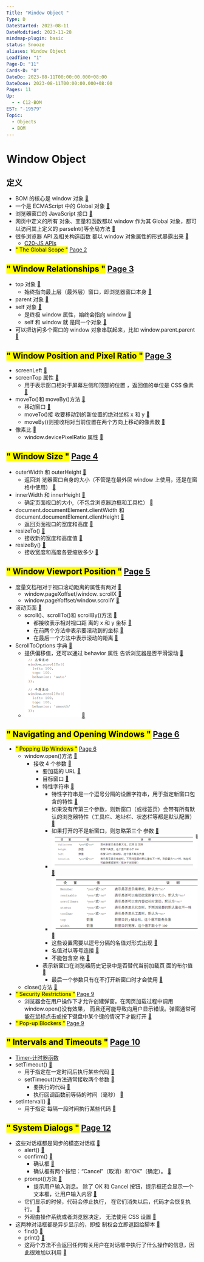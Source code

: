 ```yaml
---
Title: "Window Object "
Type: D
DateStarted: 2023-08-11
DateModified: 2023-11-28
mindmap-plugin: basic
status: Snooze
aliases: Window Object
LeadTime: "1"
Page-D: "11"
Cards-D: "0"
DateDo: 2023-08-11T00:00:00.000+08:00
DateDone: 2023-08-11T00:00:00.000+08:00
Pages: 11
Up:
  - - C12-BOM
EST: "-19579"
Topic:
  - Objects
  - BOM
---
```


# Window Object

## 定义

- BOM 的核心是 window 对象 [📌](<obsidian://jump-to-pdf?pdf=Source%2FS-JS%2FB-JS%2FProJS%2FJavaScript%E9%AB%98%E7%BA%A7%E7%A8%8B%E5%BA%8F%E8%AE%BE%E8%AE%A1(%E7%AC%AC4%E7%89%88%20%E4%B8%AD%E6%96%87%E9%AB%98%E6%B8%85).pdf&annotate=983282c1-6cc7-7176>)
- 一个是 ECMAScript 中的 Global 对象 [📌](<obsidian://jump-to-pdf?pdf=Source%2FS-JS%2FB-JS%2FProJS%2FJavaScript%E9%AB%98%E7%BA%A7%E7%A8%8B%E5%BA%8F%E8%AE%BE%E8%AE%A1(%E7%AC%AC4%E7%89%88%20%E4%B8%AD%E6%96%87%E9%AB%98%E6%B8%85).pdf&annotate=93de0a57-e943-ed9b>)
- 浏览器窗口的 JavaScript 接口 [📌](<obsidian://jump-to-pdf?pdf=Source%2FS-JS%2FB-JS%2FProJS%2FJavaScript%E9%AB%98%E7%BA%A7%E7%A8%8B%E5%BA%8F%E8%AE%BE%E8%AE%A1(%E7%AC%AC4%E7%89%88%20%E4%B8%AD%E6%96%87%E9%AB%98%E6%B8%85).pdf&annotate=c8bd3b88-a693-a9c1>)
- 网页中定义的所有 对象、变量和函数都以 window 作为其 Global 对象，都可以访问其上定义的 parseInt()等全局方法 [📌](<obsidian://jump-to-pdf?pdf=Source%2FS-JS%2FB-JS%2FProJS%2FJavaScript%E9%AB%98%E7%BA%A7%E7%A8%8B%E5%BA%8F%E8%AE%BE%E8%AE%A1(%E7%AC%AC4%E7%89%88%20%E4%B8%AD%E6%96%87%E9%AB%98%E6%B8%85).pdf&annotate=4a8879f8-1903-dcf7>)
- 很多浏览器 API 及相关构造函数 都以 window 对象属性的形式暴露出来 [📌](<obsidian://jump-to-pdf?pdf=Source%2FS-JS%2FB-JS%2FProJS%2FJavaScript%E9%AB%98%E7%BA%A7%E7%A8%8B%E5%BA%8F%E8%AE%BE%E8%AE%A1(%E7%AC%AC4%E7%89%88%20%E4%B8%AD%E6%96%87%E9%AB%98%E6%B8%85).pdf&annotate=2131fd93-4718-783e>)
  - [C20-JS APIs](C20-JS%20APIs.md)
- <mark class="hltr-gray ">" The Global Scope "</mark> [Page 2 ](zotero://open-pdf/library/items/Q5ZZIU26?page=2&annotation=XNNGBKQU)

## <mark class="hltr-gray ">" Window Relationships "</mark> [Page 3 ](zotero://open-pdf/library/items/Q5ZZIU26?page=3&annotation=WQIU7G6K)

- top 对象 [📌](<obsidian://jump-to-pdf?pdf=Source%2FS-JS%2FB-JS%2FProJS%2FJavaScript%E9%AB%98%E7%BA%A7%E7%A8%8B%E5%BA%8F%E8%AE%BE%E8%AE%A1(%E7%AC%AC4%E7%89%88%20%E4%B8%AD%E6%96%87%E9%AB%98%E6%B8%85).pdf&annotate=3382995c-73f5-08f9>)
  - 始终指向最上层（最外层）窗口，即浏览器窗口本身 [📌](<obsidian://jump-to-pdf?pdf=Source%2FS-JS%2FB-JS%2FProJS%2FJavaScript%E9%AB%98%E7%BA%A7%E7%A8%8B%E5%BA%8F%E8%AE%BE%E8%AE%A1(%E7%AC%AC4%E7%89%88%20%E4%B8%AD%E6%96%87%E9%AB%98%E6%B8%85).pdf&annotate=90d03679-50e3-248c>)
- parent 对象 [📌](<obsidian://jump-to-pdf?pdf=Source%2FS-JS%2FB-JS%2FProJS%2FJavaScript%E9%AB%98%E7%BA%A7%E7%A8%8B%E5%BA%8F%E8%AE%BE%E8%AE%A1(%E7%AC%AC4%E7%89%88%20%E4%B8%AD%E6%96%87%E9%AB%98%E6%B8%85).pdf&annotate=d7103d95-9e20-4bb2>)
- self 对象 [📌](<obsidian://jump-to-pdf?pdf=Source%2FS-JS%2FB-JS%2FProJS%2FJavaScript%E9%AB%98%E7%BA%A7%E7%A8%8B%E5%BA%8F%E8%AE%BE%E8%AE%A1(%E7%AC%AC4%E7%89%88%20%E4%B8%AD%E6%96%87%E9%AB%98%E6%B8%85).pdf&annotate=f824969e-9891-2574>)
  - 是终极 window 属性，始终会指向 window [📌](<obsidian://jump-to-pdf?pdf=Source%2FS-JS%2FB-JS%2FProJS%2FJavaScript%E9%AB%98%E7%BA%A7%E7%A8%8B%E5%BA%8F%E8%AE%BE%E8%AE%A1(%E7%AC%AC4%E7%89%88%20%E4%B8%AD%E6%96%87%E9%AB%98%E6%B8%85).pdf&annotate=c33870e0-bcae-e92d>)
  - self 和 window 就 是同一个对象 [📌](<obsidian://jump-to-pdf?pdf=Source%2FS-JS%2FB-JS%2FProJS%2FJavaScript%E9%AB%98%E7%BA%A7%E7%A8%8B%E5%BA%8F%E8%AE%BE%E8%AE%A1(%E7%AC%AC4%E7%89%88%20%E4%B8%AD%E6%96%87%E9%AB%98%E6%B8%85).pdf&annotate=fef59722-86d8-ac01>)
- 可以把访问多个窗口的 window 对象串联起来，比如 window.parent.parent [📌](<obsidian://jump-to-pdf?pdf=Source%2FS-JS%2FB-JS%2FProJS%2FJavaScript%E9%AB%98%E7%BA%A7%E7%A8%8B%E5%BA%8F%E8%AE%BE%E8%AE%A1(%E7%AC%AC4%E7%89%88%20%E4%B8%AD%E6%96%87%E9%AB%98%E6%B8%85).pdf&annotate=e4e770ee-c581-39e0>)

## <mark class="hltr-gray ">" Window Position and Pixel Ratio "</mark> [Page 3 ](zotero://open-pdf/library/items/Q5ZZIU26?page=3&annotation=D9PVWD22)

- screenLeft [📌](<obsidian://jump-to-pdf?pdf=Source%2FS-JS%2FB-JS%2FProJS%2FJavaScript%E9%AB%98%E7%BA%A7%E7%A8%8B%E5%BA%8F%E8%AE%BE%E8%AE%A1(%E7%AC%AC4%E7%89%88%20%E4%B8%AD%E6%96%87%E9%AB%98%E6%B8%85).pdf&annotate=eb921865-484e-e21c>)
- screenTop 属性 [📌](<obsidian://jump-to-pdf?pdf=Source%2FS-JS%2FB-JS%2FProJS%2FJavaScript%E9%AB%98%E7%BA%A7%E7%A8%8B%E5%BA%8F%E8%AE%BE%E8%AE%A1(%E7%AC%AC4%E7%89%88%20%E4%B8%AD%E6%96%87%E9%AB%98%E6%B8%85).pdf&annotate=1bc6d611-c549-5303>)
  - 用于表示窗口相对于屏幕左侧和顶部的位置 ，返回值的单位是 CSS 像素 [📌](<obsidian://jump-to-pdf?pdf=Source%2FS-JS%2FB-JS%2FProJS%2FJavaScript%E9%AB%98%E7%BA%A7%E7%A8%8B%E5%BA%8F%E8%AE%BE%E8%AE%A1(%E7%AC%AC4%E7%89%88%20%E4%B8%AD%E6%96%87%E9%AB%98%E6%B8%85).pdf&annotate=63cf6802-bcdf-562b>)
- moveTo()和 moveBy()方法 [📌](<obsidian://jump-to-pdf?pdf=Source%2FS-JS%2FB-JS%2FProJS%2FJavaScript%E9%AB%98%E7%BA%A7%E7%A8%8B%E5%BA%8F%E8%AE%BE%E8%AE%A1(%E7%AC%AC4%E7%89%88%20%E4%B8%AD%E6%96%87%E9%AB%98%E6%B8%85).pdf&annotate=c2835f2e-7ee5-3b3b>)
  - 移动窗口 [📌](<obsidian://jump-to-pdf?pdf=Source%2FS-JS%2FB-JS%2FProJS%2FJavaScript%E9%AB%98%E7%BA%A7%E7%A8%8B%E5%BA%8F%E8%AE%BE%E8%AE%A1(%E7%AC%AC4%E7%89%88%20%E4%B8%AD%E6%96%87%E9%AB%98%E6%B8%85).pdf&annotate=aa599ab6-340d-a03a>)
  - moveTo()接 收要移动到的新位置的绝对坐标 x 和 y [📌](<obsidian://jump-to-pdf?pdf=Source%2FS-JS%2FB-JS%2FProJS%2FJavaScript%E9%AB%98%E7%BA%A7%E7%A8%8B%E5%BA%8F%E8%AE%BE%E8%AE%A1(%E7%AC%AC4%E7%89%88%20%E4%B8%AD%E6%96%87%E9%AB%98%E6%B8%85).pdf&annotate=e44a1c62-a04e-7d2e>)
  - moveBy()则接收相对当前位置在两个方向上移动的像素数 [📌](<obsidian://jump-to-pdf?pdf=Source%2FS-JS%2FB-JS%2FProJS%2FJavaScript%E9%AB%98%E7%BA%A7%E7%A8%8B%E5%BA%8F%E8%AE%BE%E8%AE%A1(%E7%AC%AC4%E7%89%88%20%E4%B8%AD%E6%96%87%E9%AB%98%E6%B8%85).pdf&annotate=54898107-8887-54b4>)
- 像素比 [📌](<obsidian://jump-to-pdf?pdf=Source%2FS-JS%2FB-JS%2FProJS%2FJavaScript%E9%AB%98%E7%BA%A7%E7%A8%8B%E5%BA%8F%E8%AE%BE%E8%AE%A1(%E7%AC%AC4%E7%89%88%20%E4%B8%AD%E6%96%87%E9%AB%98%E6%B8%85).pdf&annotate=cdf84a4a-4c17-78b1>)
  - window.devicePixelRatio 属性 [📌](<obsidian://jump-to-pdf?pdf=Source%2FS-JS%2FB-JS%2FProJS%2FJavaScript%E9%AB%98%E7%BA%A7%E7%A8%8B%E5%BA%8F%E8%AE%BE%E8%AE%A1(%E7%AC%AC4%E7%89%88%20%E4%B8%AD%E6%96%87%E9%AB%98%E6%B8%85).pdf&annotate=7f77388e-1079-2e2a>)

## <mark class="hltr-gray ">" Window Size "</mark> [Page 4 ](zotero://open-pdf/library/items/Q5ZZIU26?page=4&annotation=HKRSU56F)

- outerWidth 和 outerHeight [📌](<obsidian://jump-to-pdf?pdf=Source%2FS-JS%2FB-JS%2FProJS%2FJavaScript%E9%AB%98%E7%BA%A7%E7%A8%8B%E5%BA%8F%E8%AE%BE%E8%AE%A1(%E7%AC%AC4%E7%89%88%20%E4%B8%AD%E6%96%87%E9%AB%98%E6%B8%85).pdf&annotate=5a8a933f-9497-d7a8>)
  - 返回浏 览器窗口自身的大小（不管是在最外层 window 上使用，还是在窗格<frame>中使用） [📌](<obsidian://jump-to-pdf?pdf=Source%2FS-JS%2FB-JS%2FProJS%2FJavaScript%E9%AB%98%E7%BA%A7%E7%A8%8B%E5%BA%8F%E8%AE%BE%E8%AE%A1(%E7%AC%AC4%E7%89%88%20%E4%B8%AD%E6%96%87%E9%AB%98%E6%B8%85).pdf&annotate=148604d2-b0c2-a0f2>)
- innerWidth 和 innerHeight [📌](<obsidian://jump-to-pdf?pdf=Source%2FS-JS%2FB-JS%2FProJS%2FJavaScript%E9%AB%98%E7%BA%A7%E7%A8%8B%E5%BA%8F%E8%AE%BE%E8%AE%A1(%E7%AC%AC4%E7%89%88%20%E4%B8%AD%E6%96%87%E9%AB%98%E6%B8%85).pdf&annotate=2ae3e38e-f3a4-300c>)
  - 确定页面视口的大小,（不包含浏览器边框和工具栏） [📌](<obsidian://jump-to-pdf?pdf=Source%2FS-JS%2FB-JS%2FProJS%2FJavaScript%E9%AB%98%E7%BA%A7%E7%A8%8B%E5%BA%8F%E8%AE%BE%E8%AE%A1(%E7%AC%AC4%E7%89%88%20%E4%B8%AD%E6%96%87%E9%AB%98%E6%B8%85).pdf&annotate=6013f2d1-2e6d-0317>)
- document.documentElement.clientWidth 和 document.documentElement.clientHeight [📌](<obsidian://jump-to-pdf?pdf=Source%2FS-JS%2FB-JS%2FProJS%2FJavaScript%E9%AB%98%E7%BA%A7%E7%A8%8B%E5%BA%8F%E8%AE%BE%E8%AE%A1(%E7%AC%AC4%E7%89%88%20%E4%B8%AD%E6%96%87%E9%AB%98%E6%B8%85).pdf&annotate=37e68dd5-62d1-896d>)
  - 返回页面视口的宽度和高度 [📌](<obsidian://jump-to-pdf?pdf=Source%2FS-JS%2FB-JS%2FProJS%2FJavaScript%E9%AB%98%E7%BA%A7%E7%A8%8B%E5%BA%8F%E8%AE%BE%E8%AE%A1(%E7%AC%AC4%E7%89%88%20%E4%B8%AD%E6%96%87%E9%AB%98%E6%B8%85).pdf&annotate=b3415f39-82ea-fa75>)
- resizeTo() [📌](<obsidian://jump-to-pdf?pdf=Source%2FS-JS%2FB-JS%2FProJS%2FJavaScript%E9%AB%98%E7%BA%A7%E7%A8%8B%E5%BA%8F%E8%AE%BE%E8%AE%A1(%E7%AC%AC4%E7%89%88%20%E4%B8%AD%E6%96%87%E9%AB%98%E6%B8%85).pdf&annotate=d0f02323-2c95-11b2>)
  - 接收新的宽度和高度值 [📌](<obsidian://jump-to-pdf?pdf=Source%2FS-JS%2FB-JS%2FProJS%2FJavaScript%E9%AB%98%E7%BA%A7%E7%A8%8B%E5%BA%8F%E8%AE%BE%E8%AE%A1(%E7%AC%AC4%E7%89%88%20%E4%B8%AD%E6%96%87%E9%AB%98%E6%B8%85).pdf&annotate=090dfdd4-e0ca-863f>)
- resizeBy() [📌](<obsidian://jump-to-pdf?pdf=Source%2FS-JS%2FB-JS%2FProJS%2FJavaScript%E9%AB%98%E7%BA%A7%E7%A8%8B%E5%BA%8F%E8%AE%BE%E8%AE%A1(%E7%AC%AC4%E7%89%88%20%E4%B8%AD%E6%96%87%E9%AB%98%E6%B8%85).pdf&annotate=5c9bb965-4aa3-eeee>)
  - 接收宽度和高度各要缩放多少 [📌](<obsidian://jump-to-pdf?pdf=Source%2FS-JS%2FB-JS%2FProJS%2FJavaScript%E9%AB%98%E7%BA%A7%E7%A8%8B%E5%BA%8F%E8%AE%BE%E8%AE%A1(%E7%AC%AC4%E7%89%88%20%E4%B8%AD%E6%96%87%E9%AB%98%E6%B8%85).pdf&annotate=88953c9b-8977-2ab2>)

## <mark class="hltr-gray ">" Window Viewport Position "</mark> [Page 5 ](zotero://open-pdf/library/items/Q5ZZIU26?page=5&annotation=EY339RJT)

- 度量文档相对于视口滚动距离的属性有两对 [📌](<obsidian://jump-to-pdf?pdf=Source%2FS-JS%2FB-JS%2FProJS%2FJavaScript%E9%AB%98%E7%BA%A7%E7%A8%8B%E5%BA%8F%E8%AE%BE%E8%AE%A1(%E7%AC%AC4%E7%89%88%20%E4%B8%AD%E6%96%87%E9%AB%98%E6%B8%85).pdf&annotate=490215dc-2289-a364>)
  - window.pageXoffset/window. scrollX [📌](<obsidian://jump-to-pdf?pdf=Source%2FS-JS%2FB-JS%2FProJS%2FJavaScript%E9%AB%98%E7%BA%A7%E7%A8%8B%E5%BA%8F%E8%AE%BE%E8%AE%A1(%E7%AC%AC4%E7%89%88%20%E4%B8%AD%E6%96%87%E9%AB%98%E6%B8%85).pdf&annotate=653a716d-283e-27c2>)
  - window.pageYoffset/window.scrollY [📌](<obsidian://jump-to-pdf?pdf=Source%2FS-JS%2FB-JS%2FProJS%2FJavaScript%E9%AB%98%E7%BA%A7%E7%A8%8B%E5%BA%8F%E8%AE%BE%E8%AE%A1(%E7%AC%AC4%E7%89%88%20%E4%B8%AD%E6%96%87%E9%AB%98%E6%B8%85).pdf&annotate=ef48a5cd-9a8b-e936>)
- 滚动页面 [📌](<obsidian://jump-to-pdf?pdf=Source%2FS-JS%2FB-JS%2FProJS%2FJavaScript%E9%AB%98%E7%BA%A7%E7%A8%8B%E5%BA%8F%E8%AE%BE%E8%AE%A1(%E7%AC%AC4%E7%89%88%20%E4%B8%AD%E6%96%87%E9%AB%98%E6%B8%85).pdf&annotate=bc7249df-fc64-6e29>)
  - scroll()、scrollTo()和 scrollBy()方法 [📌](<obsidian://jump-to-pdf?pdf=Source%2FS-JS%2FB-JS%2FProJS%2FJavaScript%E9%AB%98%E7%BA%A7%E7%A8%8B%E5%BA%8F%E8%AE%BE%E8%AE%A1(%E7%AC%AC4%E7%89%88%20%E4%B8%AD%E6%96%87%E9%AB%98%E6%B8%85).pdf&annotate=4b76bd38-538a-63ad>)
    - 都接收表示相对视口距 离的 x 和 y 坐标 [📌](<obsidian://jump-to-pdf?pdf=Source%2FS-JS%2FB-JS%2FProJS%2FJavaScript%E9%AB%98%E7%BA%A7%E7%A8%8B%E5%BA%8F%E8%AE%BE%E8%AE%A1(%E7%AC%AC4%E7%89%88%20%E4%B8%AD%E6%96%87%E9%AB%98%E6%B8%85).pdf&annotate=19c83651-8b47-a033>)
    - 在前两个方法中表示要滚动到的坐标 [📌](<obsidian://jump-to-pdf?pdf=Source%2FS-JS%2FB-JS%2FProJS%2FJavaScript%E9%AB%98%E7%BA%A7%E7%A8%8B%E5%BA%8F%E8%AE%BE%E8%AE%A1(%E7%AC%AC4%E7%89%88%20%E4%B8%AD%E6%96%87%E9%AB%98%E6%B8%85).pdf&annotate=71c93d42-b291-9e02>)
    - 在最后一个方法中表示滚动的距离 [📌](<obsidian://jump-to-pdf?pdf=Source%2FS-JS%2FB-JS%2FProJS%2FJavaScript%E9%AB%98%E7%BA%A7%E7%A8%8B%E5%BA%8F%E8%AE%BE%E8%AE%A1(%E7%AC%AC4%E7%89%88%20%E4%B8%AD%E6%96%87%E9%AB%98%E6%B8%85).pdf&annotate=2b57f189-58a7-866d>)
- ScrollToOptions 字典 [📌](<obsidian://jump-to-pdf?pdf=Source%2FS-JS%2FB-JS%2FProJS%2FJavaScript%E9%AB%98%E7%BA%A7%E7%A8%8B%E5%BA%8F%E8%AE%BE%E8%AE%A1(%E7%AC%AC4%E7%89%88%20%E4%B8%AD%E6%96%87%E9%AB%98%E6%B8%85).pdf&annotate=6e016276-eb78-4ff1>)
  - 提供偏移值，还可以通过 behavior 属性 告诉浏览器是否平滑滚动 [📌](<obsidian://jump-to-pdf?pdf=Source%2FS-JS%2FB-JS%2FProJS%2FJavaScript%E9%AB%98%E7%BA%A7%E7%A8%8B%E5%BA%8F%E8%AE%BE%E8%AE%A1(%E7%AC%AC4%E7%89%88%20%E4%B8%AD%E6%96%87%E9%AB%98%E6%B8%85).pdf&annotate=b52ed5e4-425b-e3f0>)
  - ![](z-Assets/1691735043389.png) [📌](<obsidian://jump-to-pdf?pdf=Source%2FS-JS%2FB-JS%2FProJS%2FJavaScript%E9%AB%98%E7%BA%A7%E7%A8%8B%E5%BA%8F%E8%AE%BE%E8%AE%A1(%E7%AC%AC4%E7%89%88%20%E4%B8%AD%E6%96%87%E9%AB%98%E6%B8%85).pdf&annotate=62e2b8c8-7d43-f221>)

## <mark class="hltr-gray ">" Navigating and Opening Windows "</mark> [Page 6 ](zotero://open-pdf/library/items/Q5ZZIU26?page=6&annotation=5UC96D67)

- <mark class="hltr-gray ">" Popping Up Windows "</mark> [Page 6 ](zotero://open-pdf/library/items/Q5ZZIU26?page=6&annotation=H82BCCAN)
  - window.open()方法 [📌](<obsidian://jump-to-pdf?pdf=Source%2FS-JS%2FB-JS%2FProJS%2FJavaScript%E9%AB%98%E7%BA%A7%E7%A8%8B%E5%BA%8F%E8%AE%BE%E8%AE%A1(%E7%AC%AC4%E7%89%88%20%E4%B8%AD%E6%96%87%E9%AB%98%E6%B8%85).pdf&annotate=7c837d4e-60d9-8f94>)
    - 接收 4 个参数 [📌](<obsidian://jump-to-pdf?pdf=Source%2FS-JS%2FB-JS%2FProJS%2FJavaScript%E9%AB%98%E7%BA%A7%E7%A8%8B%E5%BA%8F%E8%AE%BE%E8%AE%A1(%E7%AC%AC4%E7%89%88%20%E4%B8%AD%E6%96%87%E9%AB%98%E6%B8%85).pdf&annotate=3d006d04-2e77-7872>)
      - 要加载的 URL [📌](<obsidian://jump-to-pdf?pdf=Source%2FS-JS%2FB-JS%2FProJS%2FJavaScript%E9%AB%98%E7%BA%A7%E7%A8%8B%E5%BA%8F%E8%AE%BE%E8%AE%A1(%E7%AC%AC4%E7%89%88%20%E4%B8%AD%E6%96%87%E9%AB%98%E6%B8%85).pdf&annotate=b07b86a3-52f4-42a6>)
      - 目标窗口 [📌](<obsidian://jump-to-pdf?pdf=Source%2FS-JS%2FB-JS%2FProJS%2FJavaScript%E9%AB%98%E7%BA%A7%E7%A8%8B%E5%BA%8F%E8%AE%BE%E8%AE%A1(%E7%AC%AC4%E7%89%88%20%E4%B8%AD%E6%96%87%E9%AB%98%E6%B8%85).pdf&annotate=fd3dc231-dbde-735f>)
      - 特性字符串 [📌](<obsidian://jump-to-pdf?pdf=Source%2FS-JS%2FB-JS%2FProJS%2FJavaScript%E9%AB%98%E7%BA%A7%E7%A8%8B%E5%BA%8F%E8%AE%BE%E8%AE%A1(%E7%AC%AC4%E7%89%88%20%E4%B8%AD%E6%96%87%E9%AB%98%E6%B8%85).pdf&annotate=9acd17e0-cc65-0bca>)
        - 特性字符串是一个逗号分隔的设置字符串，用于指定新窗口包含的特性 [📌](<obsidian://jump-to-pdf?pdf=Source%2FS-JS%2FB-JS%2FProJS%2FJavaScript%E9%AB%98%E7%BA%A7%E7%A8%8B%E5%BA%8F%E8%AE%BE%E8%AE%A1(%E7%AC%AC4%E7%89%88%20%E4%B8%AD%E6%96%87%E9%AB%98%E6%B8%85).pdf&annotate=98572783-3be0-fb2b>)
        - 如果没有传第三个参数，则新窗口（或标签页）会带有所有默 认的浏览器特性（工具栏、地址栏、状态栏等都是默认配置） [📌](<obsidian://jump-to-pdf?pdf=Source%2FS-JS%2FB-JS%2FProJS%2FJavaScript%E9%AB%98%E7%BA%A7%E7%A8%8B%E5%BA%8F%E8%AE%BE%E8%AE%A1(%E7%AC%AC4%E7%89%88%20%E4%B8%AD%E6%96%87%E9%AB%98%E6%B8%85).pdf&annotate=66f077f9-dff8-8b3b>)
        - 如果打开的不是新窗口，则忽略第三个 参数 [📌](<obsidian://jump-to-pdf?pdf=Source%2FS-JS%2FB-JS%2FProJS%2FJavaScript%E9%AB%98%E7%BA%A7%E7%A8%8B%E5%BA%8F%E8%AE%BE%E8%AE%A1(%E7%AC%AC4%E7%89%88%20%E4%B8%AD%E6%96%87%E9%AB%98%E6%B8%85).pdf&annotate=7bd54670-47ed-a0b7>)
        - ![](z-Assets/1691735260784.png) [📌](<obsidian://jump-to-pdf?pdf=Source%2FS-JS%2FB-JS%2FProJS%2FJavaScript%E9%AB%98%E7%BA%A7%E7%A8%8B%E5%BA%8F%E8%AE%BE%E8%AE%A1(%E7%AC%AC4%E7%89%88%20%E4%B8%AD%E6%96%87%E9%AB%98%E6%B8%85).pdf&annotate=5597dd2f-2d05-9ceb>)
        - ![](z-Assets/1691735268390.png) [📌](<obsidian://jump-to-pdf?pdf=Source%2FS-JS%2FB-JS%2FProJS%2FJavaScript%E9%AB%98%E7%BA%A7%E7%A8%8B%E5%BA%8F%E8%AE%BE%E8%AE%A1(%E7%AC%AC4%E7%89%88%20%E4%B8%AD%E6%96%87%E9%AB%98%E6%B8%85).pdf&annotate=88991d0e-bff2-dad0>)
        - 这些设置需要以逗号分隔的名值对形式出现 [📌](<obsidian://jump-to-pdf?pdf=Source%2FS-JS%2FB-JS%2FProJS%2FJavaScript%E9%AB%98%E7%BA%A7%E7%A8%8B%E5%BA%8F%E8%AE%BE%E8%AE%A1(%E7%AC%AC4%E7%89%88%20%E4%B8%AD%E6%96%87%E9%AB%98%E6%B8%85).pdf&annotate=37ca43b6-b390-31f4>)
        - 名值对以等号连接 [📌](<obsidian://jump-to-pdf?pdf=Source%2FS-JS%2FB-JS%2FProJS%2FJavaScript%E9%AB%98%E7%BA%A7%E7%A8%8B%E5%BA%8F%E8%AE%BE%E8%AE%A1(%E7%AC%AC4%E7%89%88%20%E4%B8%AD%E6%96%87%E9%AB%98%E6%B8%85).pdf&annotate=9e210e95-b750-2d31>)
        - 不能包含空 格 [📌](<obsidian://jump-to-pdf?pdf=Source%2FS-JS%2FB-JS%2FProJS%2FJavaScript%E9%AB%98%E7%BA%A7%E7%A8%8B%E5%BA%8F%E8%AE%BE%E8%AE%A1(%E7%AC%AC4%E7%89%88%20%E4%B8%AD%E6%96%87%E9%AB%98%E6%B8%85).pdf&annotate=fe2b45f6-79e0-f6a9>)
      - 表示新窗口在浏览器历史记录中是否替代当前加载页 面的布尔值 [📌](<obsidian://jump-to-pdf?pdf=Source%2FS-JS%2FB-JS%2FProJS%2FJavaScript%E9%AB%98%E7%BA%A7%E7%A8%8B%E5%BA%8F%E8%AE%BE%E8%AE%A1(%E7%AC%AC4%E7%89%88%20%E4%B8%AD%E6%96%87%E9%AB%98%E6%B8%85).pdf&annotate=7875c7fa-a361-adda>)
        - 最后一个参数只有在不打开新窗口时才会使用 [📌](<obsidian://jump-to-pdf?pdf=Source%2FS-JS%2FB-JS%2FProJS%2FJavaScript%E9%AB%98%E7%BA%A7%E7%A8%8B%E5%BA%8F%E8%AE%BE%E8%AE%A1(%E7%AC%AC4%E7%89%88%20%E4%B8%AD%E6%96%87%E9%AB%98%E6%B8%85).pdf&annotate=9947a887-063f-2be8>)
  - close()方法 [📌](<obsidian://jump-to-pdf?pdf=Source%2FS-JS%2FB-JS%2FProJS%2FJavaScript%E9%AB%98%E7%BA%A7%E7%A8%8B%E5%BA%8F%E8%AE%BE%E8%AE%A1(%E7%AC%AC4%E7%89%88%20%E4%B8%AD%E6%96%87%E9%AB%98%E6%B8%85).pdf&annotate=9d510e14-211b-8d2f>)
- <mark class="hltr-gray ">" Security Restrictions "</mark> [Page 9 ](zotero://open-pdf/library/items/Q5ZZIU26?page=9&annotation=6NNWRMQT)
  - 浏览器会在用户操作下才允许创建弹窗。在网页加载过程中调用 window.open()没有效果， 而且还可能导致向用户显示错误。弹窗通常可能在鼠标点击或按下键盘中某个键的情况下才能打开 [📌](<obsidian://jump-to-pdf?pdf=Source%2FS-JS%2FB-JS%2FProJS%2FJavaScript%E9%AB%98%E7%BA%A7%E7%A8%8B%E5%BA%8F%E8%AE%BE%E8%AE%A1(%E7%AC%AC4%E7%89%88%20%E4%B8%AD%E6%96%87%E9%AB%98%E6%B8%85).pdf&annotate=dd8b3371-e031-7a7e>)
- <mark class="hltr-gray ">" Pop-up Blockers "</mark> [Page 9 ](zotero://open-pdf/library/items/Q5ZZIU26?page=9&annotation=PU9JSDJX)

## <mark class="hltr-gray ">" Intervals and Timeouts "</mark> [Page 10 ](zotero://open-pdf/library/items/Q5ZZIU26?page=10&annotation=UZL7QCQW)

- [Timer-计时器函数](Timer-计时器函数.md)
- setTimeout() [📌](<obsidian://jump-to-pdf?pdf=Source%2FS-JS%2FB-JS%2FProJS%2FJavaScript%E9%AB%98%E7%BA%A7%E7%A8%8B%E5%BA%8F%E8%AE%BE%E8%AE%A1(%E7%AC%AC4%E7%89%88%20%E4%B8%AD%E6%96%87%E9%AB%98%E6%B8%85).pdf&annotate=a62e897e-bc9c-5570>)
  - 用于指定在一定时间后执行某些代码 [📌](<obsidian://jump-to-pdf?pdf=Source%2FS-JS%2FB-JS%2FProJS%2FJavaScript%E9%AB%98%E7%BA%A7%E7%A8%8B%E5%BA%8F%E8%AE%BE%E8%AE%A1(%E7%AC%AC4%E7%89%88%20%E4%B8%AD%E6%96%87%E9%AB%98%E6%B8%85).pdf&annotate=18965a9a-0cf9-aa44>)
  - setTimeout()方法通常接收两个参数 [📌](<obsidian://jump-to-pdf?pdf=Source%2FS-JS%2FB-JS%2FProJS%2FJavaScript%E9%AB%98%E7%BA%A7%E7%A8%8B%E5%BA%8F%E8%AE%BE%E8%AE%A1(%E7%AC%AC4%E7%89%88%20%E4%B8%AD%E6%96%87%E9%AB%98%E6%B8%85).pdf&annotate=dc9c89a7-5791-4e83>)
    - 要执行的代码 [📌](<obsidian://jump-to-pdf?pdf=Source%2FS-JS%2FB-JS%2FProJS%2FJavaScript%E9%AB%98%E7%BA%A7%E7%A8%8B%E5%BA%8F%E8%AE%BE%E8%AE%A1(%E7%AC%AC4%E7%89%88%20%E4%B8%AD%E6%96%87%E9%AB%98%E6%B8%85).pdf&annotate=891b0cc9-41da-03e8>)
    - 执行回调函数前等待的时间（毫秒） [📌](<obsidian://jump-to-pdf?pdf=Source%2FS-JS%2FB-JS%2FProJS%2FJavaScript%E9%AB%98%E7%BA%A7%E7%A8%8B%E5%BA%8F%E8%AE%BE%E8%AE%A1(%E7%AC%AC4%E7%89%88%20%E4%B8%AD%E6%96%87%E9%AB%98%E6%B8%85).pdf&annotate=a2d56314-669d-bd97>)
- setInterval() [📌](<obsidian://jump-to-pdf?pdf=Source%2FS-JS%2FB-JS%2FProJS%2FJavaScript%E9%AB%98%E7%BA%A7%E7%A8%8B%E5%BA%8F%E8%AE%BE%E8%AE%A1(%E7%AC%AC4%E7%89%88%20%E4%B8%AD%E6%96%87%E9%AB%98%E6%B8%85).pdf&annotate=996103de-5e8b-f6d8>)
  - 用于指定 每隔一段时间执行某些代码 [📌](<obsidian://jump-to-pdf?pdf=Source%2FS-JS%2FB-JS%2FProJS%2FJavaScript%E9%AB%98%E7%BA%A7%E7%A8%8B%E5%BA%8F%E8%AE%BE%E8%AE%A1(%E7%AC%AC4%E7%89%88%20%E4%B8%AD%E6%96%87%E9%AB%98%E6%B8%85).pdf&annotate=34f263c2-d42a-fb9a>)

## <mark class="hltr-gray ">" System Dialogs "</mark> [Page 12 ](zotero://open-pdf/library/items/Q5ZZIU26?page=12&annotation=6K4HJ2RP)

- 这些对话框都是同步的模态对话框 [📌](<obsidian://jump-to-pdf?pdf=Source%2FS-JS%2FB-JS%2FProJS%2FJavaScript%E9%AB%98%E7%BA%A7%E7%A8%8B%E5%BA%8F%E8%AE%BE%E8%AE%A1(%E7%AC%AC4%E7%89%88%20%E4%B8%AD%E6%96%87%E9%AB%98%E6%B8%85).pdf&annotate=2e9b9941-bee6-3cd5>)
  - alert() [📌](<obsidian://jump-to-pdf?pdf=Source%2FS-JS%2FB-JS%2FProJS%2FJavaScript%E9%AB%98%E7%BA%A7%E7%A8%8B%E5%BA%8F%E8%AE%BE%E8%AE%A1(%E7%AC%AC4%E7%89%88%20%E4%B8%AD%E6%96%87%E9%AB%98%E6%B8%85).pdf&annotate=00942433-a72d-5802>)
  - confirm() [📌](<obsidian://jump-to-pdf?pdf=Source%2FS-JS%2FB-JS%2FProJS%2FJavaScript%E9%AB%98%E7%BA%A7%E7%A8%8B%E5%BA%8F%E8%AE%BE%E8%AE%A1(%E7%AC%AC4%E7%89%88%20%E4%B8%AD%E6%96%87%E9%AB%98%E6%B8%85).pdf&annotate=6e1c66e2-9ee6-15a3>)
    - 确认框 [📌](<obsidian://jump-to-pdf?pdf=Source%2FS-JS%2FB-JS%2FProJS%2FJavaScript%E9%AB%98%E7%BA%A7%E7%A8%8B%E5%BA%8F%E8%AE%BE%E8%AE%A1(%E7%AC%AC4%E7%89%88%20%E4%B8%AD%E6%96%87%E9%AB%98%E6%B8%85).pdf&annotate=1881f0d2-66fc-cf7b>)
    - 确认框有两个按钮：“Cancel”（取消）和“OK”（确定）。 [📌](<obsidian://jump-to-pdf?pdf=Source%2FS-JS%2FB-JS%2FProJS%2FJavaScript%E9%AB%98%E7%BA%A7%E7%A8%8B%E5%BA%8F%E8%AE%BE%E8%AE%A1(%E7%AC%AC4%E7%89%88%20%E4%B8%AD%E6%96%87%E9%AB%98%E6%B8%85).pdf&annotate=f2400619-52f2-dc6b>)
  - prompt()方法 [📌](<obsidian://jump-to-pdf?pdf=Source%2FS-JS%2FB-JS%2FProJS%2FJavaScript%E9%AB%98%E7%BA%A7%E7%A8%8B%E5%BA%8F%E8%AE%BE%E8%AE%A1(%E7%AC%AC4%E7%89%88%20%E4%B8%AD%E6%96%87%E9%AB%98%E6%B8%85).pdf&annotate=730cd4d4-0c35-44c3>)
    - 提示用户输入消息。 除了 OK 和 Cancel 按钮，提示框还会显示一个文本框，让用户输入内容 [📌](<obsidian://jump-to-pdf?pdf=Source%2FS-JS%2FB-JS%2FProJS%2FJavaScript%E9%AB%98%E7%BA%A7%E7%A8%8B%E5%BA%8F%E8%AE%BE%E8%AE%A1(%E7%AC%AC4%E7%89%88%20%E4%B8%AD%E6%96%87%E9%AB%98%E6%B8%85).pdf&annotate=f5b9dcba-fb4a-25ce>)
  - 它们显示的时候，代码会停止执行， 在它们消失以后，代码才会恢复执行。 [📌](<obsidian://jump-to-pdf?pdf=Source%2FS-JS%2FB-JS%2FProJS%2FJavaScript%E9%AB%98%E7%BA%A7%E7%A8%8B%E5%BA%8F%E8%AE%BE%E8%AE%A1(%E7%AC%AC4%E7%89%88%20%E4%B8%AD%E6%96%87%E9%AB%98%E6%B8%85).pdf&annotate=9f2c15e1-3b22-c0c6>)
  - 外观由操作系统或者浏览器决定， 无法使用 CSS 设置 [📌](<obsidian://jump-to-pdf?pdf=Source%2FS-JS%2FB-JS%2FProJS%2FJavaScript%E9%AB%98%E7%BA%A7%E7%A8%8B%E5%BA%8F%E8%AE%BE%E8%AE%A1(%E7%AC%AC4%E7%89%88%20%E4%B8%AD%E6%96%87%E9%AB%98%E6%B8%85).pdf&annotate=69fb032c-246a-0b58>)
- 这两种对话框都是异步显示的，即控 制权会立即返回给脚本 [📌](<obsidian://jump-to-pdf?pdf=Source%2FS-JS%2FB-JS%2FProJS%2FJavaScript%E9%AB%98%E7%BA%A7%E7%A8%8B%E5%BA%8F%E8%AE%BE%E8%AE%A1(%E7%AC%AC4%E7%89%88%20%E4%B8%AD%E6%96%87%E9%AB%98%E6%B8%85).pdf&annotate=7ccdd461-da81-3ff5>)
  - find() [📌](<obsidian://jump-to-pdf?pdf=Source%2FS-JS%2FB-JS%2FProJS%2FJavaScript%E9%AB%98%E7%BA%A7%E7%A8%8B%E5%BA%8F%E8%AE%BE%E8%AE%A1(%E7%AC%AC4%E7%89%88%20%E4%B8%AD%E6%96%87%E9%AB%98%E6%B8%85).pdf&annotate=a8c997a4-e407-02a7>)
  - print() [📌](<obsidian://jump-to-pdf?pdf=Source%2FS-JS%2FB-JS%2FProJS%2FJavaScript%E9%AB%98%E7%BA%A7%E7%A8%8B%E5%BA%8F%E8%AE%BE%E8%AE%A1(%E7%AC%AC4%E7%89%88%20%E4%B8%AD%E6%96%87%E9%AB%98%E6%B8%85).pdf&annotate=75bcc404-78a7-9b7b>)
  - 这两个方法不会返回任何有关用户在对话框中执行了什么操作的信息，因此很难加以利用 [📌](<obsidian://jump-to-pdf?pdf=Source%2FS-JS%2FB-JS%2FProJS%2FJavaScript%E9%AB%98%E7%BA%A7%E7%A8%8B%E5%BA%8F%E8%AE%BE%E8%AE%A1(%E7%AC%AC4%E7%89%88%20%E4%B8%AD%E6%96%87%E9%AB%98%E6%B8%85).pdf&annotate=74edb1aa-2992-c146>)

